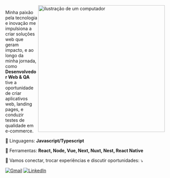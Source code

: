 <img src="https://raw.githubusercontent.com/MicaelliMedeiros/micaellimedeiros/master/image/computer-illustration.png" alt="ilustração de um computador" min-width="400px" max-width="400px" width="400px" align="right">

<p align="left"> 
  Minha paixão pela tecnologia e inovação me impulsiona a criar soluções web que geram impacto, e ao longo da minha jornada, como <strong>Desenvolvedor Web & QA</strong> tive a oportunidade de criar aplicativos web, landing pages, e conduzir testes de qualidade em e-commerce.<br>
</p>

<p align="left">
  🦄 Linguagens: <strong>Javascript/Typescript</strong>
</p>

<p align="left">
  💼 Ferramentas: <strong>React, Node, Vue, Next, Nuxt, Nest, React Native</strong>
</p>

<p align="left">
  💌  Vamos conectar, trocar experiências e discutir oportunidades: ⤵️
</p>

<p align="left">
  <a href="#" title="Gmail">
  <img src="https://img.shields.io/badge/-Gmail-FF0000?style=flat-square&labelColor=FF0000&logo=gmail&logoColor=white&link=LINK-DO-SEU-GMAIL" alt="Gmail"/></a>

  <a href="#" title="LinkedIn">
  <img src="https://img.shields.io/badge/-Linkedin-0e76a8?style=flat-square&logo=Linkedin&logoColor=white&link=[LINK-DO-SEU-LINKEDIN](https://www.linkedin.com/in/daniel-nogueira-496813222/)https://www.linkedin.com/in/daniel-nogueira-496813222/" alt="LinkedIn"/></a>

</p>
